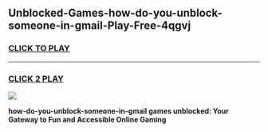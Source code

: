 
## Unblocked-Games-how-do-you-unblock-someone-in-gmail-Play-Free-4qgvj
<h3>
<a href="https://premium76.site?title=how-do-you-unblock-someone-in-gmail&ref=12A">CLICK TO PLAY</a></h3>
<hr>

<h3>
<a href="https://premium76.site?title=how-do-you-unblock-someone-in-gmail&ref=12A">CLICK 2 PLAY</a>
  
</h3>

<a href="https://premium76.site?title=how-do-you-unblock-someone-in-gmail&ref=12A"><img src="https://clearcache.store/games.png"></a>


**how-do-you-unblock-someone-in-gmail games unblocked: Your Gateway to Fun and Accessible Online Gaming**
